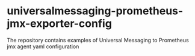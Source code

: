 # universalmessaging-prometheus-jmx-exporter-config
The repository contains examples of Universal Messaging to Prometheus jmx agent yaml configuration
